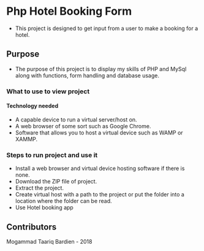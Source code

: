 # Php Hotel Booking Form

 - This project is designed to get input from a user to make a booking for a hotel.

## Purpose

 - The purpose of this project is to display my skills of PHP and MySql along with functions, form handling and database usage.

### What to use to view project

#### Technology needed
 - A capable device to run a virtual server/host on.
 - A web browser of some sort such as Google Chrome.
 - Software that allows you to host a virtual device such as WAMP or XAMMP.

### Steps to run project and use it

- Install a web browser and virtual device hosting software if there is none.
- Download the ZIP file of project.
- Extract the project.
- Create virtual host with a path to the project or put the folder into a location where the folder can be read.
- Use Hotel booking app

## Contributors

Mogammad Taariq Bardien - 2018
